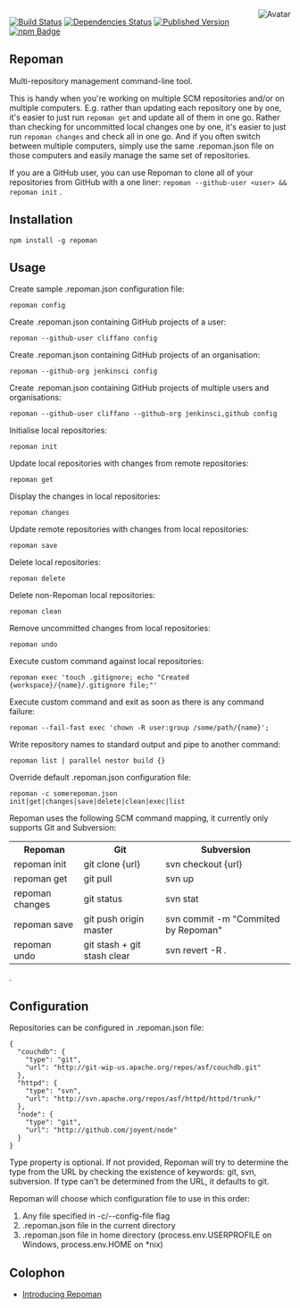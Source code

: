 <img align="right" src="https://raw.github.com/cliffano/repoman/master/avatar.jpg" alt="Avatar"/>

[![Build Status](https://secure.travis-ci.org/cliffano/repoman.png?branch=master)](http://travis-ci.org/cliffano/repoman)
[![Dependencies Status](https://david-dm.org/cliffano/repoman.png)](http://david-dm.org/cliffano/repoman)
[![Published Version](https://badge.fury.io/js/repoman.png)](http://badge.fury.io/js/repoman)
<br/>
[![npm Badge](https://nodei.co/npm/repoman.png)](http://npmjs.org/package/repoman)

Repoman
-------

Multi-repository management command-line tool.

This is handy when you're working on multiple SCM repositories and/or on multiple computers.
E.g. rather than updating each repository one by one, it's easier to just run `repoman get` and update all of them in one go. Rather than checking for uncommitted local changes one by one, it's easier to just run `repoman changes` and check all in one go.
And if you often switch between multiple computers, simply use the same .repoman.json file on those computers and easily manage the same set of repositories.

If you are a GitHub user, you can use Repoman to clone all of your repositories from GitHub with a one liner: `repoman --github-user <user> && repoman init` .

Installation
------------

    npm install -g repoman

Usage
-----

Create sample .repoman.json configuration file:

    repoman config

Create .repoman.json containing GitHub projects of a user:

    repoman --github-user cliffano config

Create .repoman.json containing GitHub projects of an organisation:

    repoman --github-org jenkinsci config

Create .repoman.json containing GitHub projects of multiple users and organisations:

    repoman --github-user cliffano --github-org jenkinsci,github config

Initialise local repositories:

    repoman init

Update local repositories with changes from remote repositories:

    repoman get

Display the changes in local repositories:

    repoman changes

Update remote repositories with changes from local repositories:

    repoman save

Delete local repositories:

    repoman delete

Delete non-Repoman local repositories:

    repoman clean

Remove uncommitted changes from local repositories:

    repoman undo

Execute custom command against local repositories:

    repoman exec 'touch .gitignore; echo "Created {workspace}/{name}/.gitignore file;"'

Execute custom command and exit as soon as there is any command failure:

    repoman --fail-fast exec 'chown -R user:group /some/path/{name}';

Write repository names to standard output and pipe to another command:

    repoman list | parallel nestor build {}

Override default .repoman.json configuration file:

    repoman -c somerepoman.json init|get|changes|save|delete|clean|exec|list

Repoman uses the following SCM command mapping, it currently only supports Git and Subversion:

<table>
  <tr>
    <th>Repoman</th>
    <th>Git</th>
    <th>Subversion</th>
  </tr>
  <tr>
    <td>repoman init</td>
    <td>git clone {url}</td>
    <td>svn checkout {url}</td>
  </tr>
  <tr>
    <td>repoman get</td>
    <td>git pull</td>
    <td>svn up</td>
  </tr>
  <tr>
    <td>repoman changes</td>
    <td>git status</td>
    <td>svn stat</td>
  </tr>
  <tr>
    <td>repoman save</td>
    <td>git push origin master</td>
    <td>svn commit -m "Commited by Repoman"</td>
  </tr>
  <tr>
    <td>repoman undo</td>
    <td>git stash + git stash clear</td>
    <td>svn revert -R .</td>
  </tr>
</table>
.

Configuration
-------------

Repositories can be configured in .repoman.json file:

    {
      "couchdb": {
        "type": "git",
        "url": "http://git-wip-us.apache.org/repos/asf/couchdb.git"
      },
      "httpd": {
        "type": "svn",
        "url": "http://svn.apache.org/repos/asf/httpd/httpd/trunk/"
      },
      "node": {
        "type": "git",
        "url": "http://github.com/joyent/node"
      }
    }

Type property is optional. If not provided, Repoman will try to determine the type from the URL by checking the existence of keywords: git, svn, subversion. If type can't be determined from the URL, it defaults to git.

Repoman will choose which configuration file to use in this order:

1. Any file specified in -c/--config-file flag
2. .repoman.json file in the current directory
3. .repoman.json file in home directory (process.env.USERPROFILE on Windows, process.env.HOME on *nix)

Colophon
--------

* [Introducing Repoman](http://blog.cliffano.com/2013/05/26/introducing-repoman/)
